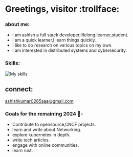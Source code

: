 
# Greetings, visitor :trollface:


### about me:
- I am ashish a full stack developer,lifelong learner,student.
- I am a quick learner,I learn things quickly.
- I like to do research on various topics on my own.
- I am interested in distributed systems and cybersecurity.



### Skills:

![My skills](https://skillicons.dev/icons?i=js,python,c,cpp,go,kubernetes,docker,aws,bash,linux,mongodb,postgres)



## connect:
ashishkumar0265aaa@gmail.com

### Goals for the remaining 2024 :crystal_ball:- 
- Contribute to opensource,CNCF projects.
- learn and write about Networking.
- explore kubernetes in depth.
- write tech articles.
- engage with online communities.
- learn rust.